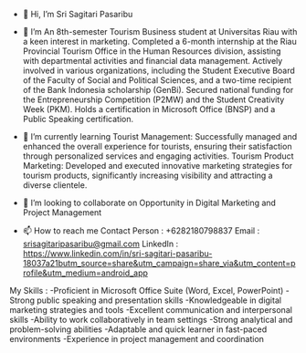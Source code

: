 - 👋 Hi, I’m Sri Sagitari Pasaribu
- 👀 I’m An 8th-semester Tourism Business student at Universitas Riau with a keen interest in marketing. Completed a 6-month internship at the Riau Provincial Tourism Office in the Human Resources division, assisting with departmental activities and financial data management. Actively involved in various organizations, including the Student Executive Board of the Faculty of Social and Political Sciences, and a two-time recipient of the Bank Indonesia scholarship (GenBi). Secured national funding for the Entrepreneurship Competition (P2MW) and the Student Creativity Week (PKM). Holds a certification in Microsoft Office (BNSP) and a Public Speaking certification. 

- 🌱 I’m currently learning Tourist Management: Successfully managed and enhanced the overall experience for tourists, ensuring their satisfaction through personalized services and engaging activities.
Tourism Product Marketing: Developed and executed innovative marketing strategies for tourism products, significantly increasing visibility and attracting a diverse clientele.

- 💞️ I’m looking to collaborate on Opportunity in Digital Marketing and Project Management
- 📫 How to reach me
  Contact Person : +6282180798837
  Email          : srisagitaripasaribu@gmail.com
  LinkedIn       : https://www.linkedin.com/in/sri-sagitari-pasaribu-18037a21butm_source=share&utm_campaign=share_via&utm_content=profile&utm_medium=android_app

<!---
Srisagitari/Srisagitari is a ✨ special ✨ repository because its `README.md` (this file) appears on your GitHub profile.
You can click the Preview link to take a look at your changes.
--->


My Skills :
-Proficient in Microsoft Office Suite (Word, Excel, PowerPoint)
-Strong public speaking and presentation skills
-Knowledgeable in digital marketing strategies and tools
-Excellent communication and interpersonal skills
-Ability to work collaboratively in team settings
-Strong analytical and problem-solving abilities
-Adaptable and quick learner in fast-paced environments
-Experience in project management and coordination
